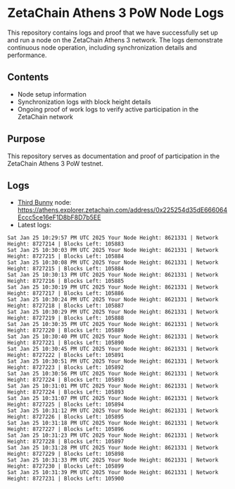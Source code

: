 # ZetaChain Athens 3 PoW Node Logs
This repository contains logs and proof that we have successfully set up and run a node on the ZetaChain Athens 3 network. The logs demonstrate continuous node operation, including synchronization details and performance.

## Contents
- Node setup information
- Synchronization logs with block height details
- Ongoing proof of work logs to verify active participation in the ZetaChain network

## Purpose
This repository serves as documentation and proof of participation in the ZetaChain Athens 3 PoW testnet.

## Logs

- [Third Bunny](https://thirdbunny.xyz/) node: https://athens.explorer.zetachain.com/address/0x225254d35dE666064Eccc5ce16eF1D8bF8D7b5EE
- Latest logs:
```
Sat Jan 25 10:29:57 PM UTC 2025 Your Node Height: 8621331 | Network Height: 8727214 | Blocks Left: 105883
Sat Jan 25 10:30:03 PM UTC 2025 Your Node Height: 8621331 | Network Height: 8727215 | Blocks Left: 105884
Sat Jan 25 10:30:08 PM UTC 2025 Your Node Height: 8621331 | Network Height: 8727215 | Blocks Left: 105884
Sat Jan 25 10:30:13 PM UTC 2025 Your Node Height: 8621331 | Network Height: 8727216 | Blocks Left: 105885
Sat Jan 25 10:30:19 PM UTC 2025 Your Node Height: 8621331 | Network Height: 8727217 | Blocks Left: 105886
Sat Jan 25 10:30:24 PM UTC 2025 Your Node Height: 8621331 | Network Height: 8727218 | Blocks Left: 105887
Sat Jan 25 10:30:29 PM UTC 2025 Your Node Height: 8621331 | Network Height: 8727219 | Blocks Left: 105888
Sat Jan 25 10:30:35 PM UTC 2025 Your Node Height: 8621331 | Network Height: 8727220 | Blocks Left: 105889
Sat Jan 25 10:30:40 PM UTC 2025 Your Node Height: 8621331 | Network Height: 8727221 | Blocks Left: 105890
Sat Jan 25 10:30:45 PM UTC 2025 Your Node Height: 8621331 | Network Height: 8727222 | Blocks Left: 105891
Sat Jan 25 10:30:51 PM UTC 2025 Your Node Height: 8621331 | Network Height: 8727223 | Blocks Left: 105892
Sat Jan 25 10:30:56 PM UTC 2025 Your Node Height: 8621331 | Network Height: 8727224 | Blocks Left: 105893
Sat Jan 25 10:31:01 PM UTC 2025 Your Node Height: 8621331 | Network Height: 8727224 | Blocks Left: 105893
Sat Jan 25 10:31:07 PM UTC 2025 Your Node Height: 8621331 | Network Height: 8727225 | Blocks Left: 105894
Sat Jan 25 10:31:12 PM UTC 2025 Your Node Height: 8621331 | Network Height: 8727226 | Blocks Left: 105895
Sat Jan 25 10:31:18 PM UTC 2025 Your Node Height: 8621331 | Network Height: 8727227 | Blocks Left: 105896
Sat Jan 25 10:31:23 PM UTC 2025 Your Node Height: 8621331 | Network Height: 8727228 | Blocks Left: 105897
Sat Jan 25 10:31:28 PM UTC 2025 Your Node Height: 8621331 | Network Height: 8727229 | Blocks Left: 105898
Sat Jan 25 10:31:33 PM UTC 2025 Your Node Height: 8621331 | Network Height: 8727230 | Blocks Left: 105899
Sat Jan 25 10:31:39 PM UTC 2025 Your Node Height: 8621331 | Network Height: 8727231 | Blocks Left: 105900
```

